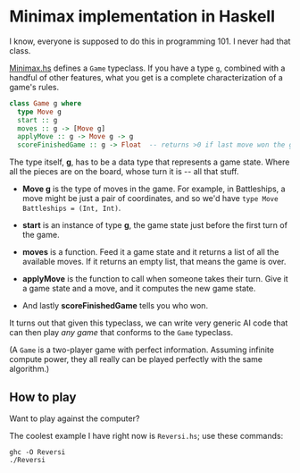 # Minimax implementation in Haskell

I know, everyone is supposed to do this in programming 101.
I never had that class.

[Minimax.hs](Minimax.hs) defines a `Game` typeclass.
If you have a type `g`, combined with a handful of other features,
what you get is a complete characterization of a game's rules.

```haskell
class Game g where
  type Move g
  start :: g
  moves :: g -> [Move g]
  applyMove :: g -> Move g -> g
  scoreFinishedGame :: g -> Float  -- returns >0 if last move won the game.
```

The type itself, **g**, has to be a data type that represents a game state.
Where all the pieces are on the board, whose turn it is -- all that stuff.

*   **Move g** is the type of moves in the game.
    For example, in Battleships, a move might be just a pair of coordinates,
    and so we'd have `type Move Battleships = (Int, Int)`.

*   **start** is an instance of type **g**, the game state
    just before the first turn of the game.

*   **moves** is a function.
    Feed it a game state and it returns a list of all the available moves.
    If it returns an empty list, that means the game is over.

*   **applyMove** is the function to call when someone takes their turn.
    Give it a game state and a move, and it computes the new game state.

*   And lastly **scoreFinishedGame** tells you who won.

It turns out that given this typeclass,
we can write very generic AI code that can then play *any game*
that conforms to the `Game` typeclass.

(A `Game` is a two-player game with perfect information. Assuming
infinite compute power, they all really can be played perfectly with the
same algorithm.)


## How to play

Want to play against the computer?

The coolest example I have right now is `Reversi.hs`; use these commands:

    ghc -O Reversi
    ./Reversi
